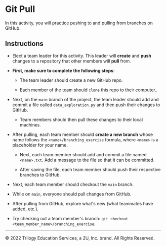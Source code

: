 # Git Pull

In this activity, you will practice pushing to and pulling from branches on GitHub.

## Instructions

* Elect a team leader for this activity. This leader will **create** and **push** changes to a repository that other members will **pull** from.

* **First, make sure to complete the following steps:**

  * The team leader should create a new GitHub repo.

  * Each member of the team should `clone` this repo to their computer..

* Next, on the `main` branch of the project, the team leader should add and commit a file called `data_exploration.py` and then push their changes to GitHub.

  * Team members should then pull these changes to their local machines.

* After pulling, each team member should **create a new branch** whose name follows the `<name>/branching_exercise` formula, where `<name>` is a placeholder for your name.

  * Next, each team member should add and commit a file named `<name>.txt`. Add a message to the file so that it can be committed.

  * After saving the file, each team member should push their respective branches to GitHub.

* Next, each team member should checkout the `main` branch.

* While on `main`, everyone should pull changes from GitHub.

* After pulling from GitHub, explore what's new (what teammates have added, etc.).

* Try checking out a team member's branch: `git checkout <team_member_name>/branching_exercise`.

- - -

© 2022 Trilogy Education Services, a 2U, Inc. brand. All Rights Reserved.
